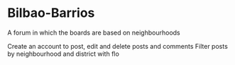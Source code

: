 # Bilbao-Barrios
A forum in which the boards are based on neighbourhoods

Create an account to post, edit and delete posts and comments
Filter posts by neighbourhood and district with flo
